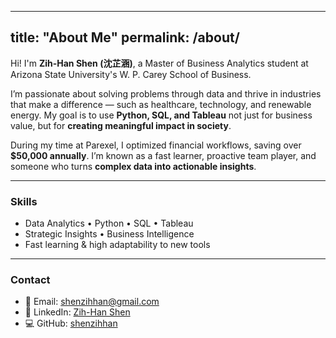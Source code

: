 
---
title: "About Me"
permalink: /about/
---

Hi! I'm **Zih-Han Shen (沈芷涵)**, a Master of Business Analytics student at Arizona State University's W. P. Carey School of Business.

I’m passionate about solving problems through data and thrive in industries that make a difference — such as healthcare, technology, and renewable energy. My goal is to use **Python, SQL, and Tableau** not just for business value, but for **creating meaningful impact in society**.

During my time at Parexel, I optimized financial workflows, saving over **$50,000 annually**. I’m known as a fast learner, proactive team player, and someone who turns **complex data into actionable insights**.

---

### Skills
- Data Analytics • Python • SQL • Tableau
- Strategic Insights • Business Intelligence
- Fast learning & high adaptability to new tools

---

### Contact
- 📧 Email: shenzihhan@gmail.com  
- 🔗 LinkedIn: [Zih-Han Shen](https://www.linkedin.com/in/zih-han-shen-552983286/)  
- 💻 GitHub: [shenzihhan](https://github.com/shenzihhan)
